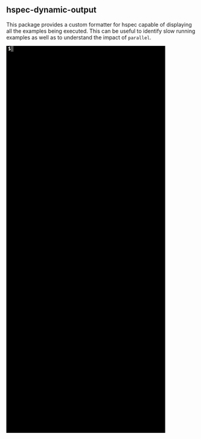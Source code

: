## hspec-dynamic-output

This package provides a custom formatter for hspec capable of displaying all the examples being executed. This can be useful to identify slow running examples as well as to understand the impact of `parallel`.

![Example](example.gif)
